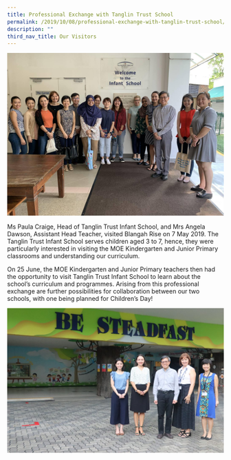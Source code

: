 ```yaml
---
title: Professional Exchange with Tanglin Trust School
permalink: /2019/10/08/professional-exchange-with-tanglin-trust-school/
description: ""
third_nav_title: Our Visitors
---
```

<img src="/images/Tanglin-1.jpeg">
<p>Ms Paula Craige, Head of Tanglin Trust Infant School, and Mrs Angela Dawson, Assistant Head Teacher, visited Blangah Rise on 7 May 2019. The Tanglin Trust Infant School serves children aged 3 to 7, hence, they were particularly interested in visiting the MOE Kindergarten and Junior Primary classrooms and understanding our curriculum.</p>
<p>On 25 June, the MOE Kindergarten and Junior Primary teachers then had the opportunity to visit Tanglin Trust Infant School to learn about the school&rsquo;s curriculum and programmes. Arising from this professional exchange are further possibilities for collaboration between our two schools, with one being planned for Children&rsquo;s Day!</p>
<img src="/images/IMG_3065-1024x683.jpeg">
